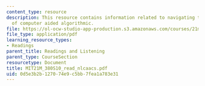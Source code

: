 ```yaml
---
content_type: resource
description: This resource contains information related to navigating the landscape
  of computer aided algorithmic.
file: https://ol-ocw-studio-app-production.s3.amazonaws.com/courses/21m-380-music-and-technology-algorithmic-and-generative-music-spring-2010/0d5e3b2b127074e9c5bb7fea1a783e31_MIT21M_380S10_read_nlcaacs.pdf
file_type: application/pdf
learning_resource_types:
- Readings
parent_title: Readings and Listening
parent_type: CourseSection
resourcetype: Document
title: MIT21M_380S10_read_nlcaacs.pdf
uid: 0d5e3b2b-1270-74e9-c5bb-7fea1a783e31
---
```

